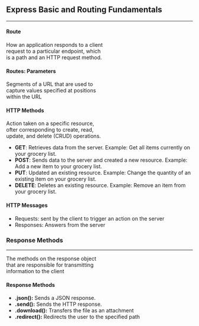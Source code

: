 ## Express Basic and Routing Fundamentals

___

#### Route

How an application responds to a client<br>
request to a particular endpoint, which <br>
is a path and an HTTP request method.

#### Routes: Parameters

Segments of a URL that are used to <br>
capture values specified at positions <br>
within the URL

#### HTTP Methods

Action taken on a specific resource,<br>
ofter corresponding to create, read, <br>
update, and delete (CRUD) operations. <br>

* __GET__: Retrieves data from the server. Example: Get all items currently on your grocery list.
* __POST__: Sends data to the server and created a new resource. Example: Add a new item to your grocery list.
* __PUT__: Updated an existing resource. Example: Change the quantity of an existing item on your grocery list.
* __DELETE__: Deletes an existing resource. Example: Remove an item from your grocery list.

#### HTTP Messages

* Requests: sent by the client to trigger an action on the server
* Responses: Answers from the server

### Response Methods

___
The methods on the response object <br>
that are responsible for transmitting<br>
information to the client

#### Response Methods

* __.json():__ Sends a JSON response.
* __.send():__ Sends the HTTP response.
* __.download():__ Transfers the file as an attachment
* __.redirect():__ Redirects the user to the specified path


